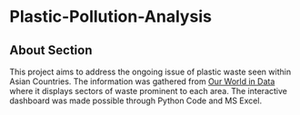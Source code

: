 # Plastic-Pollution-Analysis

## About Section
This project aims to address the ongoing issue of plastic waste seen within Asian Countries. The information was gathered from [Our World in Data](https://ourworldindata.org/plastic-pollution#:~:text=The%20world%20produces%20around%20350,plastic%20enter%20the%20oceans%20annually) where it displays sectors of waste prominent to each area. The interactive dashboard was made possible through Python Code and MS Excel.
